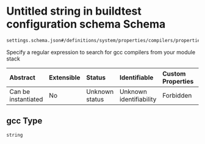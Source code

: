 # Untitled string in buildtest configuration schema Schema

```txt
settings.schema.json#/definitions/system/properties/compilers/properties/find/properties/gcc
```

Specify a regular expression to search for gcc compilers from your module stack

| Abstract            | Extensible | Status         | Identifiable            | Custom Properties | Additional Properties | Access Restrictions | Defined In                                                                  |
| :------------------ | :--------- | :------------- | :---------------------- | :---------------- | :-------------------- | :------------------ | :-------------------------------------------------------------------------- |
| Can be instantiated | No         | Unknown status | Unknown identifiability | Forbidden         | Allowed               | none                | [settings.schema.json*](../out/settings.schema.json "open original schema") |

## gcc Type

`string`
